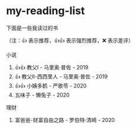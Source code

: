 # my-reading-list

下面是一些我读过的书

（注：:+1: 表示推荐，:+1::+1: 表示强烈推荐，:x: 表示差评）

小说

1. :+1::+1: 教父Ⅰ - 马里奥·普佐 - 2019
2. :+1: 教父Ⅱ-西西里人 - 马里奥·普佐 - 2019
3. :+1::+1: 小姨多鹤 - 严歌苓 - 2020
4. 五味子 - 懒兔子 - 2020

理财

1. 富爸爸-财富自由之路 - 罗伯特·清崎 - 2020

